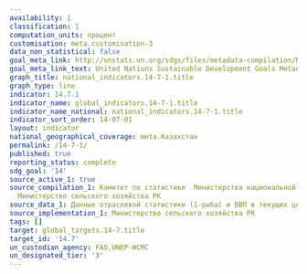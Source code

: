 ```yaml
---
availability: 1
classification: 1
computation_units: процент
customisation: meta.customisation-3
data_non_statistical: false
goal_meta_link: http://unstats.un.org/sdgs/files/metadata-compilation/Metadata-Goal-14.pdf
goal_meta_link_text: United Nations Sustainable Development Goals Metadata (pdf 288kB)
graph_title: national_indicators.14-7-1.title
graph_type: line
indicator: 14.7.1
indicator_name: global_indicators.14-7-1.title
indicator_name_national: national_indicators.14-7-1.title
indicator_sort_order: 14-07-01
layout: indicator
national_geographical_coverage: meta.Казахстан
permalink: /14-7-1/
published: true
reporting_status: complete
sdg_goal: '14'
source_active_1: true
source_compilation_1: Комитет по статистике  Министерства национальной экономики РК,
  Министерство сельского хозяйства РК
source_data_1: Данные отраслевой статистики (1-рыба) и ВВП в текущих ценах
source_implementation_1: Министерство сельского хозяйства РК
tags: []
target: global_targets.14-7.title
target_id: '14.7'
un_custodian_agency: FAO,UNEP-WCMC
un_designated_tier: '3'
---
```

